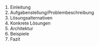 1. Einleitung
2. Aufgabenstellung/Problembeschreibung
3. Lösungsalternativen
4. Konkrete Lösungen
5. Architektur
6. Beispiele
7. Fazit

